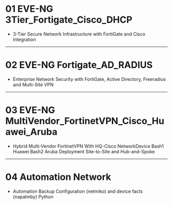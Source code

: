 # 01 EVE-NG 3Tier_Fortigate_Cisco_DHCP
- 3-Tier Secure Network Infrastructure with FortiGate and Cisco Integration

---

# 02 EVE-NG Fortigate_AD_RADIUS
- Enterprise Network Security with FortiGate, Active Directory, Freeradius and Multi-Site VPN

---

# 03 EVE-NG MultiVendor_FortinetVPN_Cisco_Huawei_Aruba
- Hybrid Multi-Vendor FortinetVPN With HQ-Cisco NetworkDevice Bash1 Huawei Bash2 Aruba Deployment 
   Site-to-Site and Hub-and-Spoke

---

# 04 Automation Network
- Automation Backup Configuration (netmiko) and device facts (napalmby) Python